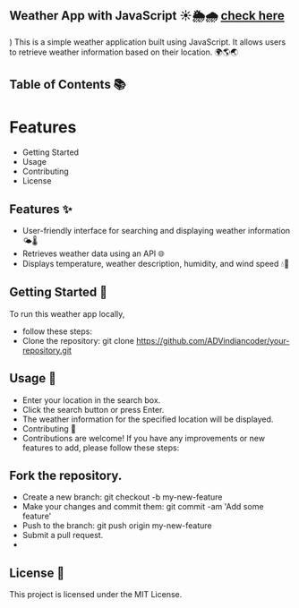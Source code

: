 
## Weather App with JavaScript ☀️🌦️🌧️ [check here](https://weatherappbyadv.netlify.app/)
)
This is a simple weather application built using JavaScript. It allows users to retrieve weather information based on their location. 🌍🌎🌏

## Table of Contents 📚
# Features
- Getting Started
- Usage
- Contributing
- License
## Features ✨
- User-friendly interface for searching and displaying weather information 🌤️🌡️
- Retrieves weather data using an API 🌐
- Displays temperature, weather description, humidity, and wind speed 💧💨

## Getting Started 🚀
To run this weather app locally,
- follow these steps:
- Clone the repository: git clone https://github.com/ADVindiancoder/your-repository.git

## Usage 📝
- Enter your location in the search box.
- Click the search button or press Enter.
- The weather information for the specified location will be displayed.
- Contributing 🤝
- Contributions are welcome! If you have any improvements or new features to add, please follow these steps:

## Fork the repository.
- Create a new branch: git checkout -b my-new-feature
- Make your changes and commit them: git commit -am 'Add some feature'
- Push to the branch: git push origin my-new-feature
- Submit a pull request.
- 
## License 📃
This project is licensed under the MIT License.
